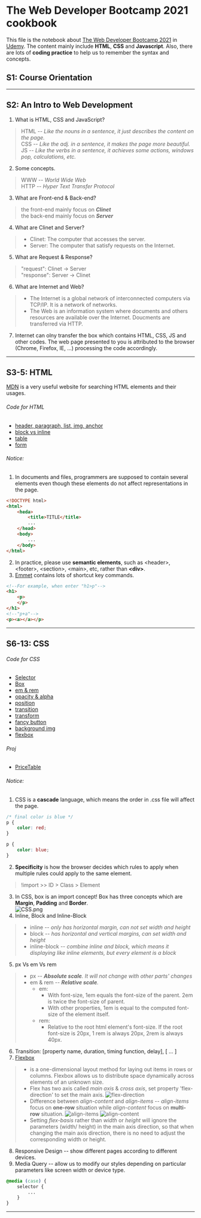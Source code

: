 # The Web Developer Bootcamp 2021 cookbook
This file is the notebook about [The Web Developer Bootcamp 2021](https://www.udemy.com/course/the-web-developer-bootcamp/) in [Udemy](www.udemy.com/). The content mainly include **HTML**, **CSS** and **Javascript**. Also, there are lots of **coding practice** to help us to remember the syntax and concepts.

## S1: Course Orientation
---
## S2: An Intro to Web Development
1. What is HTML, CSS and JavaScript?

> HTML -- <i>Like the nouns in a sentence, it just describes the content on the page.</i><br>
> CSS -- <i>Like the adj. in a sentence, it makes the page more beautiful.</i><br>
> JS -- <i>Like the verbs in a sentence, it achieves some actions, windows pop, calculations, etc.</i>

2. Some concepts.

>WWW -- <i>World Wide Web</i><br>
>HTTP -- <i>Hyper Text Transfer Protocol</i>

3. What are Front-end & Back-end?

>the front-end mainly focus on <i><b>Clinet</b></i><br>
>the back-end mainly focus on <i><b>Server</b></i>

4. What are Clinet and Server?
> * Clinet: The computer that accesses the server.
> * Server: The computer that satisfy requests on the Internet.

5. What are Request & Response?

>"request": Clinet &rarr; Server<br>
>"response": Server &rarr; Clinet

6. What are Internet and Web?
> * The Internet is a global network of interconnected computers via TCP/IP. It is a network of networks.
> * The Web is an information system where documents and others resources are available over the Internet. Doucments are transferred via HTTP.

7. Internet can olny transfer the box which contains HTML, CSS, JS and other codes. The web page presented to you is attributed to the browser (Chrome, Firefox, IE, ...) processing the code accordingly.
---
## S3-5: HTML
<a href="https://developer.mozilla.org/en-US/docs/Web/Reference">MDN</a> is a very useful website for searching HTML elements and their usages.

###### Code for HTML
- [header, paragraph, list, img, anchor](./HTML/HTML0.html)
- [block vs inline](./HTML/HTML1.html)
- [table](./HTML/HTML2.html)
- [form](HTML/HTML3.html)

###### Notice:
1. In documents and files, programmers are supposed to contain several elements even though these elements do not affect representations in the page.
```html
<!DOCTYPE html>
<html>
    <heda>
        <title>TITLE</title>
        ...
    </head>
    <body>
        ...
    </body>
</html>
```
2. In practice, please use <b>semantic elements</b>, such as &lt;header&gt;, &lt;footer&gt;, &lt;section&gt;, &lt;main&gt;, etc, rather than <b>&lt;div&gt;</b>.
3. <a href="https://docs.emmet.io/cheat-sheet/">Emmet</a> contains lots of shortcut key commands.
```html
<!--For example, when enter "h1>p"-->
<h1>
    <p>
    </p>
</h1>
<!--"p+a"-->
<p><a></a></p>
```
---
## S6-13: CSS
###### Code for CSS
- [Selector](./CSS/Selector.css)
- [Box](./CSS/Box.css)
- [em & rem](./CSS/em_rem.css)
- [opacity & alpha](CSS/opacity_rgba.css)
- [position](./CSS/position.css)
- [transition](./CSS/transitions.css)
- [transform](./CSS/transform.css)
- [fancy button](./CSS/fancy_button.css)
- [background img](./CSS/img_background.css)
- [flexbox](./CSS/flexbox.css)

###### Proj
- [PriceTable](./Proj/)


###### Notice:
1. CSS is a **cascade** language, which means the order in .css file will affect the page.
```css
/* final color is blue */
p {
    color: red;
}

p {
    color: blue;
}
```
2. **Specificity** is how the browser decides which rules to apply when multiple rules could apply to the same element.
> !import >> ID > Class > Element
3. In CSS, box is an import concept! Box has three concepts which are **Margin**, **Padding** and **Border**.<br>
![CSS.png](https://i.loli.net/2021/01/25/4w8DIOdP1pTLHhg.png)
4. Inline, Block and Inline-Block
> * inline -- *only has horizontal margin, can not set width and height*
> * block -- *has horizontal and vertical margins, can set width and height*
> * inline-block -- *combine inline and block, which means it displaying like inline elements, but every element is a block*
5. px Vs em Vs rem
> * px -- ***Absolute scale**. It will not change with other parts' changes*
> * em & rem -- ***Relative scale**.*
>   * em: 
>       * With font-size, 1em equals the font-size of the parent. 2em is twice the font-size of parent. 
>       * With other properties, 1em is equal to the computed font-size of the element itself.
>   * rem:
>       * Relative to the root html element's font-size. If the root font-size is 20px, 1 rem is always 20px, 2rem is always 40px.
6. Transition: [property name, duration, timing function, delay], [ ... ]
7. [Flexbox](http://www.ruanyifeng.com/blog/2015/07/flex-grammar.html) 
> * is a one-dimensional layout method for laying out items in rows or columns. Flexbox allows us to distribute space dynamically across elements of an unknown size.
> * Flex has two axis called *main axis* & *cross axis*, set property 'flex-direction' to set the main axis.
> ![flex-direction](https://www.ruanyifeng.com/blogimg/asset/2015/bg2015071004.png)
> * Difference between *align-content* and *align-items* -- *align-items* focus on **one-row** situation while *align-content* focus on **multi-row** situation.
> ![align-items](https://www.w3.org/TR/css-flexbox-1/images/flex-align.svg)
> ![align-content](https://www.ruanyifeng.com/blogimg/asset/2015/bg2015071012.png)
> * Setting *flex-basis* rather than *width* or *height* will ignore the parameters (width/ height) in the main axis direction, so that when changing the main axis direction, there is no need to adjust the corresponding width or height.
8. Responsive Design -- show different pages according to different devices.<br>
9. Media Query -- allow us to modify our styles depending on particular parameters like screen width or device type.
```css
@media (case) {
    selector {
        ...
    }
}
```

---
